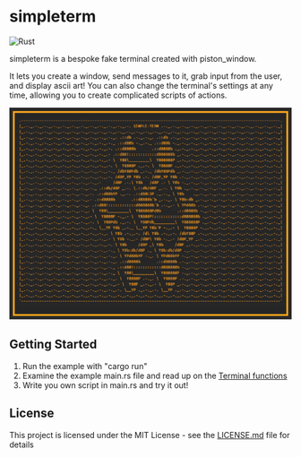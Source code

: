 # simpleterm

![Rust](https://github.com/tjhaskel/rust_simpleterm/workflows/Rust/badge.svg)

simpleterm is a bespoke fake terminal created with piston_window.

It lets you create a window, send messages to it, grab input from the user, and display ascii art!
You can also change the terminal's settings at any time, allowing you to create complicated scripts of actions.

![splash](https://raw.githubusercontent.com/tjhaskel/rust_simpleterm/master/resources/splash.png)

## Getting Started

1. Run the example with "cargo run"
2. Examine the example main.rs file and read up on the [Terminal functions](https://docs.rs/simpleterm/0.2.5/simpleterm/terminal/struct.Terminal.html)
3. Write you own script in main.rs and try it out!

## License

This project is licensed under the MIT License - see the [LICENSE.md](https://github.com/tjhaskel/rust_simpleterm/blob/master/LICENSE.md) file for details 

